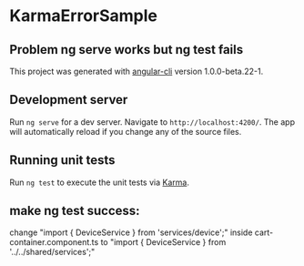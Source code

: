 # KarmaErrorSample
## Problem ng serve works but ng test fails

This project was generated with [angular-cli](https://github.com/angular/angular-cli) version 1.0.0-beta.22-1.

## Development server
Run `ng serve` for a dev server. Navigate to `http://localhost:4200/`. The app will automatically reload if you change any of the source files.

## Running unit tests

Run `ng test` to execute the unit tests via [Karma](https://karma-runner.github.io).

## make ng test success:
change "import { DeviceService } from 'services/device';" inside cart-container.component.ts to
"import { DeviceService } from '../../shared/services';"
